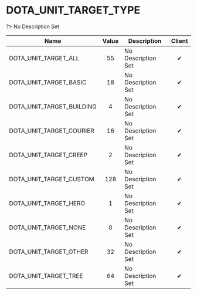 # DOTA_UNIT_TARGET_TYPE
?> No Description Set

Name|Value|Description|Client
--|:--:|--|:--:
DOTA_UNIT_TARGET_ALL|55|No Description Set|✔
DOTA_UNIT_TARGET_BASIC|18|No Description Set|✔
DOTA_UNIT_TARGET_BUILDING|4|No Description Set|✔
DOTA_UNIT_TARGET_COURIER|16|No Description Set|✔
DOTA_UNIT_TARGET_CREEP|2|No Description Set|✔
DOTA_UNIT_TARGET_CUSTOM|128|No Description Set|✔
DOTA_UNIT_TARGET_HERO|1|No Description Set|✔
DOTA_UNIT_TARGET_NONE|0|No Description Set|✔
DOTA_UNIT_TARGET_OTHER|32|No Description Set|✔
DOTA_UNIT_TARGET_TREE|64|No Description Set|✔
